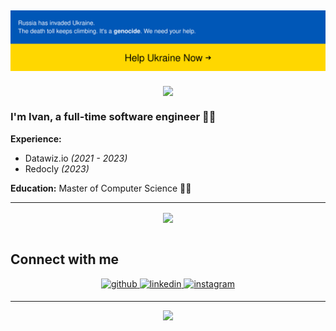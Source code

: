 [![SWUbanner](https://raw.githubusercontent.com/vshymanskyy/StandWithUkraine/main/banner2-direct.svg)](https://github.com/vshymanskyy/StandWithUkraine/blob/main/docs/README.md)
---
<div align="center">
<img src="https://media.giphy.com/media/11KzOet1ElBDz2/giphy.gif" align="center" />
</div>  
  

### I'm Ivan, a full-time software engineer 👨‍💻
**Experience:**
* Datawiz.io *(2021 - 2023)*
* Redocly *(2023)*
  
**Education:** Master of Computer Science 👨‍🎓

---
<div align="center">
<img src="https://github-readme-stats.vercel.app/api?username=hobmartin&show_icons=true&count_private=true&hide_border=true&theme=github_dark" align="center" />
</div>
<br/>

## Connect with me  
<div align="center">
<a href="https://github.com/hobmartin" target="_blank">
<img src=https://img.shields.io/badge/github-%2324292e.svg?&style=for-the-badge&logo=github&logoColor=white alt=github style="margin-bottom: 5px;" />
</a>
<a href="https://linkedin.com/in/ivan-derda" target="_blank">
<img src=https://img.shields.io/badge/linkedin-%231E77B5.svg?&style=for-the-badge&logo=linkedin&logoColor=white alt=linkedin style="margin-bottom: 5px;" />
</a>
<a href="https://instagram.com/vargjd" target="_blank">
<img src=https://img.shields.io/badge/instagram-%23000000.svg?&style=for-the-badge&logo=instagram&logoColor=white alt=instagram style="margin-bottom: 5px;" />
</a>  
</div>

---

<div align="center">
<img src="https://profile-counter.glitch.me/HobMartin/count.svg">  
</div>

